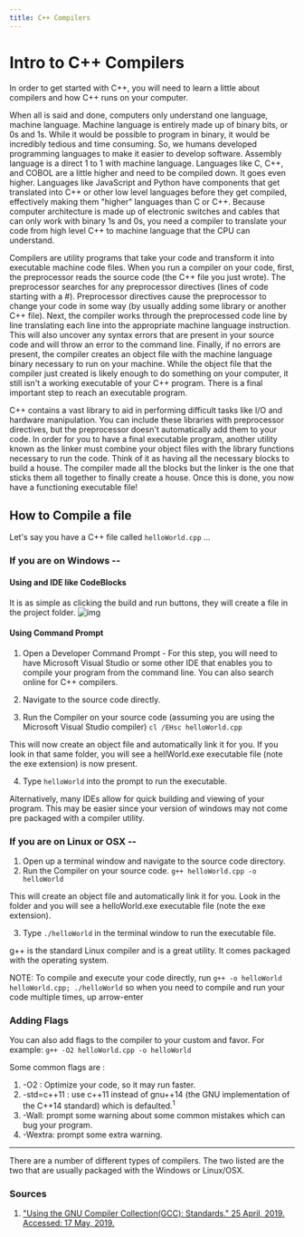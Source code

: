 ```yaml
---
title: C++ Compilers
---
```


# Intro to C++ Compilers

In order to get started with C++, you will need to learn a little about compilers and how C++ runs on your computer.

When all is said and done, computers only understand one language, machine language. Machine language is entirely made up of
binary bits, or 0s and 1s. While it would be possible to program in binary, it would be incredibly tedious and time consuming. 
So, we humans developed programming languages to make it easier to develop software. Assembly language is a direct 1 to 1 with machine
language. Languages like C, C++, and COBOL are a little higher and need to be compiled down. It goes even higher. Languages
like JavaScript and Python have components that get translated into C++ or other low level languages before they get compiled, 
effectively making them "higher" languages than C or C++.
Because computer architecture is made up of electronic switches and cables that can only work with binary 1s and 0s,
you need a compiler to translate your code from high level C++ to machine language that the CPU can understand.

Compilers are utility programs that take your code and transform it into executable machine code files. When you run a compiler
on your code, first, the preprocessor reads the source code (the C++ file you just wrote). The preprocessor searches for any
preprocessor directives (lines of code starting with a #). Preprocessor directives cause the
preprocessor to change your code in some way (by usually adding some library or another C++ file). 
Next, the compiler works through the preprocessed code line by line translating
each line into the appropriate machine language instruction. This will also uncover any syntax errors that are present in your
source code and will throw an error to the command line. Finally, if no errors are present, the compiler creates an object 
file with the machine language binary necessary to run on your machine. While the object file that the compiler just created
is likely enough to do something on your computer, it still isn't a working executable of your C++ program. There is a final
important step to reach an executable program.

C++ contains a vast library to aid in performing difficult tasks like I/O and hardware manipulation. You can include these 
libraries with preprocessor directives, but the preprocessor doesn't automatically add them to your code. In order for you to have 
a final executable program, another utility known as the linker must combine your object files with the library functions
necessary to run the code. Think of it as having all the necessary blocks
to build a house. The compiler made all the blocks but the linker is the one that sticks them all together to finally create a house.
Once this is done, you now have a functioning executable file!


## How to Compile a file
Let's say you have a C++ file called `helloWorld.cpp` ...

### If you are on Windows -- 

#### Using and IDE like CodeBlocks

It is as simple as clicking the build and run buttons, they will create a file in the project folder.
![img](https://i.imgur.com/FwZuFGy.png)

#### Using Command Prompt
1. Open a Developer Command Prompt - For this step, you will need to have Microsoft Visual Studio or some other IDE that 
enables you to compile your program from the command line. You can also search online for C++ compilers.

2. Navigate to the source code directly.

3. Run the Compiler on your source code (assuming you are using the Microsoft Visual Studio compiler)
`cl /EHsc helloWorld.cpp`

This will now create an object file and automatically link it for you. If you look in that same folder, you will see a 
hellWorld.exe executable file (note the exe extension) is now present.

4. Type `helloWorld` into the prompt to run the executable.

Alternatively, many IDEs allow for quick building and viewing of your program. This may be easier since your version of 
windows may not come pre packaged with a compiler utility. 

### If you are on Linux or OSX -- 
1. Open up a terminal window and navigate to the source code directory.
2. Run the Compiler on your source code.
`g++ helloWorld.cpp -o helloWorld`

This will create an object file and automatically link it for you. Look in the folder and you will see a helloWorld.exe 
executable file (note the exe extension). 

3. Type `./helloWorld` in the terminal window to run the executable file.

g++ is the standard Linux compiler and is a great utility. It comes packaged with the operating system.

NOTE:
To compile and execute your code directly, run
`g++ -o helloWorld helloWorld.cpp; ./helloWorld`
so when you need to compile and run your code multiple times,
up arrow-enter 

### Adding Flags
You can also add flags to the compiler to your custom and favor. For example:
`g++ -O2 helloWorld.cpp -o helloWorld`

Some common flags are :
1. -O2 : Optimize your code, so it may run faster.
2. -std=c++11 : use c++11 instead of gnu++14 (the GNU implementation of the C++14 standard) which is defaulted.<sup>1</sup>
3. -Wall: prompt some warning about some common mistakes which can bug your program.
4. -Wextra: prompt some extra warning.
____________

There are a number of different types of compilers. The two listed are the two that are usually packaged with the Windows
or Linux/OSX.

### Sources
1. ["Using the GNU Compiler Collection(GCC): Standards." 25 April, 2019. Accessed: 17 May, 2019. ](https://gcc.gnu.org/onlinedocs/gcc-9.1.0/gcc/Standards.html#Standards)
